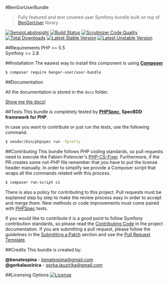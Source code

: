 #BenGorUserBundle
> Fully featured and test covered user Symfony bundle built on top of [BenGorUser][6] library

[![SensioLabsInsight](https://insight.sensiolabs.com/projects/5a2ac745-59f8-47b9-806a-6d1f4f9c96a6/mini.png)](https://insight.sensiolabs.com/projects/5a2ac745-59f8-47b9-806a-6d1f4f9c96a6)
[![Build Status](https://travis-ci.org/BenGorUser/UserBundle.svg?branch=master)](https://travis-ci.org/BenGorUser/UserBundle)
[![Scrutinizer Code Quality](https://scrutinizer-ci.com/g/BenGorUser/UserBundle/badges/quality-score.png?b=master)](https://scrutinizer-ci.com/g/BenGorUser/UserBundle/?branch=master)
[![Total Downloads](https://poser.pugx.org/bengor-user/user-bundle/downloads)](https://packagist.org/packages/bengor-user/user-bundle)
[![Latest Stable Version](https://poser.pugx.org/bengor-user/user-bundle/v/stable.svg)](https://packagist.org/packages/bengor-user/user-bundle)
[![Latest Unstable Version](https://poser.pugx.org/bengor-user/user-bundle/v/unstable.svg)](https://packagist.org/packages/bengor-user/user-bundle)

##Requirements
PHP >= 5.5</br>
Symfony >= 2.8 

##Installation
The easiest way to install this component is using **[Composer][7]**
```bash
$ composer require bengor-user/user-bundle
```
##Documentation

All the documentation is stored in the `docs` folder.

[Show me the docs!](docs/index.md)

##Tests
This bundle is completely tested by **[PHPSpec][1], SpecBDD framework for PHP**.

In case you want to contribute or just run the tests, use the following command.
```bash
$ vendor/bin/phpspec run -fpretty
```

##Contributing
This bundle follows PHP coding standards, so pull requests need to execute the Fabien Potencier's [PHP-CS-Fixer][5].
Furthermore, if the PR creates some not-PHP file remember that you have to put the license header manually. In
order to simplify we provide a Composer script that wraps all the commands related with this process.
```bash
$ composer run-script cs
```

There is also a policy for contributing to this project. Pull requests must be explained step by step to make the
review process easy in order to accept and merge them. New methods or code improvements must come paired with
[PHPSpec][1] tests.

If you would like to contribute it is a good point to follow Symfony contribution standards, so please read the
[Contributing Code][2] in the project documentation. If you are submitting a pull request, please follow the guidelines
in the [Submitting a Patch][3] section and use the [Pull Request Template][4].

##Credits
This bundle is created by:
>
**@benatespina** - [benatespina@gmail.com](mailto:benatespina@gmail.com)<br>
**@gorkalaucirica** - [gorka.lauzirika@gmail.com](mailto:gorka.lauzirika@gmail.com)

##Licensing Options
[![License](https://poser.pugx.org/bengor-user/user-bundle/license.svg)](https://github.com/BenGorUser/UserBundle/blob/master/LICENSE)

[1]: http://www.phpspec.net/
[2]: http://symfony.com/doc/current/contributing/code/index.html
[3]: http://symfony.com/doc/current/contributing/code/patches.html#check-list
[4]: http://symfony.com/doc/current/contributing/code/patches.html#make-a-pull-request
[5]: http://cs.sensiolabs.org/
[6]: https://github.com/BenGorUser/User
[7]: http://getcomposer.org
